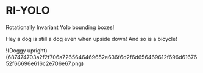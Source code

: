 # RI-YOLO
Rotationally Invariant Yolo bounding boxes! 

Hey a dog is still a dog even when upside down! And so is a bicycle!

!(Doggy upright)(687474703a2f2f706a7265646469652e636f6d2f6d656469612f696d6167652f66696e616c2e706e67.png)
